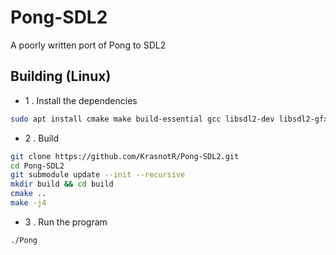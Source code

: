 # Pong-SDL2
A poorly written port of Pong to SDL2

## Building (Linux)
* 1 . Install the dependencies
```bash
sudo apt install cmake make build-essential gcc libsdl2-dev libsdl2-gfx-dev
```
* 2 . Build
```bash
git clone https://github.com/KrasnotR/Pong-SDL2.git
cd Pong-SDL2
git submodule update --init --recursive
mkdir build && cd build
cmake ..
make -j4
```
* 3 . Run the program
```bash
./Pong
```
